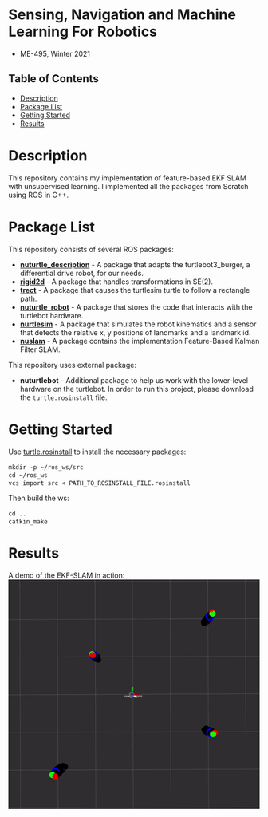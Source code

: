 # Sensing, Navigation and Machine Learning For Robotics

- ME-495, Winter 2021

## Table of Contents

- [Description](#description)
- [Package List](#package-list)
- [Getting Started](#getting-started)
- [Results](#results)

# Description

This repository contains my implementation of feature-based EKF SLAM with unsupervised learning. I implemented all the packages from Scratch using ROS in C++.

# Package List

This repository consists of several ROS packages:

- [**nuturtle_description**](https://github.com/YaelBenShalom/Sensing_Navigation_and_ML/tree/master/nuturtle_description) - A package that adapts the turtlebot3_burger, a differential drive robot, for our needs.
- [**rigid2d**](https://github.com/YaelBenShalom/Sensing_Navigation_and_ML/tree/master/rigid2d) - A package that handles transformations in SE(2).
- [**trect**](https://github.com/YaelBenShalom/Sensing_Navigation_and_ML/tree/master/trect) - A package that causes the turtlesim turtle to follow a rectangle path.
- [**nuturtle_robot**](https://github.com/YaelBenShalom/Sensing_Navigation_and_ML/tree/master/nuturtle_robot) - A package that stores the code that interacts with the turtlebot hardware.
- [**nurtlesim**](https://github.com/YaelBenShalom/Sensing_Navigation_and_ML/tree/master/nurtlesim) - A package that simulates the robot kinematics and a sensor that detects the relative x, y positions of landmarks and a landmark id.
- [**nuslam**](https://github.com/YaelBenShalom/Sensing_Navigation_and_ML/tree/master/nuslam) - A package contains the implementation Feature-Based Kalman Filter SLAM.

This repository uses external package:

- **nuturtlebot** - Additional package to help us work with the lower-level hardware on the turtlebot. In order to run this project, please download the `turtle.rosinstall` file.

# Getting Started

Use [turtle.rosinstall](https://github.com/YaelBenShalom/Sensing_Navigation_and_ML/blob/master/turtle.rosinstall) to install the necessary packages:

```
mkdir -p ~/ros_ws/src
cd ~/ros_ws
vcs import src < PATH_TO_ROSINSTALL_FILE.rosinstall
```

Then build the ws:

```
cd ..
catkin_make
```

# Results

A demo of the EKF-SLAM in action:
![Implementation of Feature-Based Kalman Filter SLAM](https://github.com/YaelBenShalom/Sensing_Navigation_and_ML/blob/master/nuslam/images/EKF_SLAM_demo.gif)
